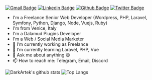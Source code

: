 [![Gmail Badge](https://img.shields.io/badge/-luca@ahdcreative.agency-c14438?style=flat&logo=Gmail&logoColor=white&link=mailto:luca@ahdcreative.agency)](mailto:luca@ahdcreative.agency) 
[![Linkedin Badge](https://img.shields.io/badge/-lucaforzutti-0072b1?style=flat&logo=Linkedin&logoColor=white&link=https://www.linkedin.com/in/luca-forzutti/)](https://www.linkedin.com/in/lucaforzutti/) [![Github Badge](https://img.shields.io/badge/-DarkArtek-grey?style=flat&logo=github&logoColor=white&link=https://github.com/DarkArtek/)](https://www.github.com/DarkArtek/) [![Twitter Badge](https://img.shields.io/badge/-ffxivita_hanna-00acee?style=flat&logo=twitter&logoColor=white&link=https://twitter.com/ffxivita_hanna/)](https://www.twitter.com/ffxivita_hanna/)

- I'm a Freelance Senior Web Developer (Wordpress, PHP, Laravel, Symfony, Python, Django, Node, Vuejs, Ruby)
- I'm from Venice, Italy
- I'm a Dalamud Plugins Developer
- I'm a Web / Social Media Marketer
- 🔭 I’m currently working as Freelance
- 🌱 I’m currently learning Laravel, PHP, Vue
- 💬 Ask me about anything 😄
- 📫 How to reach me: Telegram, Email, Discord


![DarkArtek's github stats](https://github-readme-stats-khaki-gamma.vercel.app/api?username=DarkArtek&line_height=24&count_private=true) ![Top Langs](https://github-readme-stats-khaki-gamma.vercel.app/api/top-langs/?username=DarkArtek&layout=compact&langs_count=8&card_width=277)
